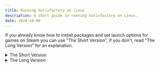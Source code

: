 ```yaml
---
title: Running Satisfactory on Linux
description: A short guide to running Satisfactory on Linux.
date: 2024-10-06
---
```

If you already know how to install packages and set launch options for games on Steam you can use "The Short Version", if you don't, read "The Long Version" for an explanation.
<details>
<summary>The Short Version</summary>

- Install "gamescope" from your distro's package manager
- Set the launch options for Satisfactory to `gamescope --force-grab-cursor -e -f -w 1920 -h 1080 -- %command% -vulkan`, replacing "1920" and "1080" with the width and height of your display
- Launch the game as normal
</details>
<details>
<summary>The Long Version</summary>

First, you will need to install "gamescope" from your distro's package manager.

Examples:

Debian based distros (Ubuntu, Linux Mint, etc.): `apt install gamescope`

Fedora or RHEL: `dnf install gamescope`

Arch based distros (EndeavourOS, Manjaro Linux, etc.): `pacman -S gamescope`

---

Once you have done that, you need to set the launch options for Satisfactory.

- First, open the properties for Satisfactory

<img src="./steam_properties_button.png">

- Now, paste `gamescope --force-grab-cursor -e -f -w 1920 -h 1080 -- %command% -vulkan` in the Launch Options box, replacing "1920" and "1080" with the width and height of your display.

<img src="./steam_general_settings.png" width="50%">

- Lastly, go to the Compatibility tab and set the version of Proton to 8.0-5.

<img src="./steam_proton8.png" width="50%">

---

You should now be able to launch and play the game as normal. 
</details>